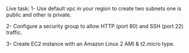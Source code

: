 Live task:
1- Use default vpc in your region to create two subnets one is public and other is private.

2- Configure a security group to allow HTTP (port 80) and SSH (port 22) traffic. 

3- Create EC2 instance with an Amazon Linux 2 AMI & t2.micro type.
